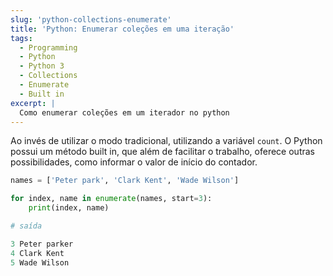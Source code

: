 ```yaml
---
slug: 'python-collections-enumerate'
title: 'Python: Enumerar coleções em uma iteração'
tags:
  - Programming
  - Python
  - Python 3
  - Collections
  - Enumerate
  - Built in
excerpt: |
  Como enumerar coleções em um iterador no python
---
```


Ao invés de utilizar o modo tradicional, utilizando a variável `count`. O Python possui um método built in, que além de facilitar o trabalho, oferece outras possibilidades, como informar o valor de início do contador.

```python
names = ['Peter park', 'Clark Kent', 'Wade Wilson']

for index, name in enumerate(names, start=3):
    print(index, name)

# saída

3 Peter parker
4 Clark Kent
5 Wade Wilson
```
